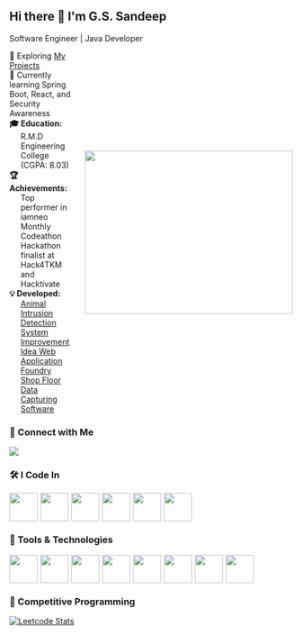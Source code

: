 ## Hi there 👋 I'm G.S. Sandeep

Software Engineer | Java Developer 

<div style="display: flex; align-items: center; gap: 20px;">
    <div>
        <ul style="list-style: none; padding: 0; margin: 0;">
            <li>🔭 Exploring <a href="#">My Projects</a></li>
            <li>🌱 Currently learning Spring Boot, React, and Security Awareness</li>
            <li><strong>🎓 Education:</strong></li>
            <li style="margin-left: 20px;">R.M.D Engineering College (CGPA: 8.03)</li>
            <li><strong>🏆 Achievements:</strong></li>
            <li style="margin-left: 20px;">Top performer in iamneo Monthly Codeathon</li>
            <li style="margin-left: 20px;">Hackathon finalist at Hack4TKM and Hacktivate</li>            
            <li><strong>💡 Developed:</strong></li>
            <li style="margin-left: 20px;"><a href="#">Animal Intrusion Detection System</a></li>
            <li style="margin-left: 20px;"><a href="#">Improvement Idea Web Application</a></li>
            <li style="margin-left: 20px;"><a href="#">Foundry Shop Floor Data Capturing Software</a></li>
        </ul>
    </div>
    <img align="right" width="370" height="290" src="https://i.pinimg.com/originals/47/f0/34/47f0342cec72b800463bf003eac1257e.gif" />
</div>



### 📱 Connect with Me

[<img src="https://img.shields.io/badge/LinkedIn-0077B5?style=for-the-badge&logo=linkedin&logoColor=white" />](https://www.linkedin.com/in/g-s-sandeep/)

### 🛠️ I Code In

<div style="display: flex; gap: 5px; align-items: center;">
    <img height="50" width="50" src="https://img.icons8.com/color/48/000000/java-coffee-cup-logo.png" />
    <img height="50" width="50" src="https://img.icons8.com/color/48/000000/python.png" />
    <img height="50" width="50" src="https://img.icons8.com/color/48/000000/javascript.png" />
    <img height="50" width="50" src="https://img.icons8.com/color/48/000000/react-native.png" />
    <img height="50" width="50" src="https://img.icons8.com/color/48/000000/spring-logo.png" />
    <img height="50" width="50" src="https://img.icons8.com/color/48/000000/postgreesql.png" />
</div>

### 🔧 Tools & Technologies

<div style="display: flex; gap: 5px; align-items: center;">
    <img height="50" width="50" src="https://img.icons8.com/color/48/000000/android-studio--v3.png" />
    <img height="50" width="50" src="https://img.icons8.com/color/48/000000/visual-studio-code-2019.png" />
    <img height="50" width="50" src="https://img.icons8.com/color/48/000000/visual-studio.png" />
    <img height="50" width="50" src="https://img.icons8.com/color/48/000000/git.png" />
    <img height="50" width="50" src="https://img.icons8.com/color/48/000000/mysql-logo.png" />
    <img height="50" width="50" src="https://img.icons8.com/color/48/000000/firebase.png" />
    <img height="50" width="50" src="https://img.icons8.com/color/48/000000/postgreesql.png" />
    <img height="50" width="50" src="https://img.icons8.com/color/48/000000/microsoft-sql-server.png" />
</div>

### 🚀 Competitive Programming

[![Leetcode Stats](https://leetcard.jacoblin.cool/Sandeep_G_S?theme=dark&font=Sulphur%20Point&ext=activity)](https://leetcode.com/u/Sandeep_G_S/)
